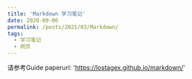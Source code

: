 ```yaml
---
title: 'Markdown 学习笔记'
date: 2020-09-06
permalink: /posts/2021/03/Markdown/
tags:
  - 学习笔记
  - 网页
---
```

请参考Guide
paperurl: 'https://lostagex.github.io/markdown/'